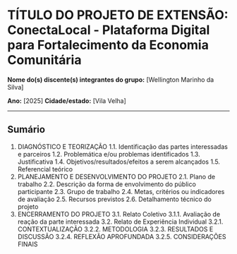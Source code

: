 # TÍTULO DO PROJETO DE EXTENSÃO: ConectaLocal - Plataforma Digital para Fortalecimento da Economia Comunitária

**Nome do(s) discente(s) integrantes do grupo:** [Wellington Marinho da Silva]







**Ano:** [2025]
**Cidade/estado:** [Vila Velha]

---

## Sumário

1.  DIAGNÓSTICO E TEORIZAÇÃO
    1.1. Identificação das partes interessadas e parceiros
    1.2. Problemática e/ou problemas identificados
    1.3. Justificativa
    1.4. Objetivos/resultados/efeitos a serem alcançados
    1.5. Referencial teórico
2.  PLANEJAMENTO E DESENVOLVIMENTO DO PROJETO
    2.1. Plano de trabalho
    2.2. Descrição da forma de envolvimento do público participante
    2.3. Grupo de trabalho
    2.4. Metas, critérios ou indicadores de avaliação
    2.5. Recursos previstos
    2.6. Detalhamento técnico do projeto
3.  ENCERRAMENTO DO PROJETO
    3.1. Relato Coletivo
    3.1.1. Avaliação de reação da parte interessada
    3.2. Relato de Experiência Individual
        3.2.1. CONTEXTUALIZAÇÃO
        3.2.2. METODOLOGIA
        3.2.3. RESULTADOS E DISCUSSÃO
        3.2.4. REFLEXÃO APROFUNDADA
        3.2.5. CONSIDERAÇÕES FINAIS
